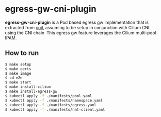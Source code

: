# egress-gw-cni-plugin

**egress-gw-cni-plugin** is a Pod based egress gw implementation that is extracted from [coil](https://github.com/cybozu-go/coil), assuming to be setup in conjunction with Cilium CNI using the CNI chain.
This egress gw feature leverages the Cilium multi-pool IPAM.

## How to run

```bash
$ make setup
$ make certs
$ make image
$ cd e2e
$ make start
$ make install-cilium
$ make install-egress-gw
$ kubectl apply -f ./manifests/pool.yaml 
$ kubectl apply -f ./manifests/namespace.yaml 
$ kubectl apply -f ./manifests/egress.yaml 
$ kubectl apply -f ./manifests/nat-client.yaml 
```